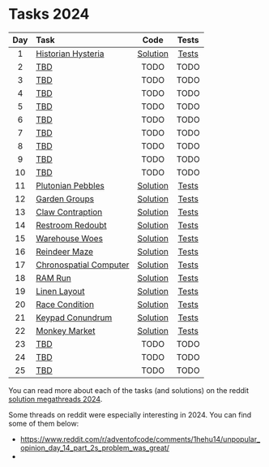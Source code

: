 # Tasks 2024

| Day | Task                                                           |                     Code                     |                                                    Tests                                                    |
|:---:|:---------------------------------------------------------------|:--------------------------------------------:|:-----------------------------------------------------------------------------------------------------------:|
|  1  | [Historian Hysteria](https://adventofcode.com/2024/day/1)      |   [Solution](day01/HistorianHysteria.java)   |   [Tests](../../../../../../test/java/com/example/adventofcode/year2024/day01/HistorianHysteriaTest.java)   |
|  2  | [TBD](https://adventofcode.com/2024/day/2)                     |                     TODO                     |                                                    TODO                                                     |
|  3  | [TBD](https://adventofcode.com/2024/day/3)                     |                     TODO                     |                                                    TODO                                                     |
|  4  | [TBD](https://adventofcode.com/2024/day/4)                     |                     TODO                     |                                                    TODO                                                     |
|  5  | [TBD](https://adventofcode.com/2024/day/5)                     |                     TODO                     |                                                    TODO                                                     |
|  6  | [TBD](https://adventofcode.com/2024/day/6)                     |                     TODO                     |                                                    TODO                                                     |
|  7  | [TBD](https://adventofcode.com/2024/day/7)                     |                     TODO                     |                                                    TODO                                                     |
|  8  | [TBD](https://adventofcode.com/2024/day/8)                     |                     TODO                     |                                                    TODO                                                     |
|  9  | [TBD](https://adventofcode.com/2024/day/9)                     |                     TODO                     |                                                    TODO                                                     |
| 10  | [TBD](https://adventofcode.com/2024/day/10)                    |                     TODO                     |                                                    TODO                                                     |
| 11  | [Plutonian Pebbles](https://adventofcode.com/2024/day/11)      |   [Solution](day11/PlutonianPebbles.java)    |   [Tests](../../../../../../test/java/com/example/adventofcode/year2024/day11/PlutonianPebblesTest.java)    |
| 12  | [Garden Groups](https://adventofcode.com/2024/day/12)          |     [Solution](day12/GardenGroups.java)      |     [Tests](../../../../../../test/java/com/example/adventofcode/year2024/day12/GardenGroupsTest.java)      |
| 13  | [Claw Contraption](https://adventofcode.com/2024/day/13)       |    [Solution](day13/ClawContraption.java)    |    [Tests](../../../../../../test/java/com/example/adventofcode/year2024/day13/ClawContraptionTest.java)    |
| 14  | [Restroom Redoubt](https://adventofcode.com/2024/day/14)       |    [Solution](day14/RestroomRedoubt.java)    |    [Tests](../../../../../../test/java/com/example/adventofcode/year2024/day14/RestroomRedoubtTest.java)    |
| 15  | [Warehouse Woes](https://adventofcode.com/2024/day/15)         |     [Solution](day15/WarehouseWoes.java)     |     [Tests](../../../../../../test/java/com/example/adventofcode/year2024/day15/WarehouseWoesTest.java)     |
| 16  | [Reindeer Maze](https://adventofcode.com/2024/day/16)          |     [Solution](day16/ReindeerMaze.java)      |     [Tests](../../../../../../test/java/com/example/adventofcode/year2024/day16/ReindeerMazeTest.java)      |
| 17  | [Chronospatial Computer](https://adventofcode.com/2024/day/17) | [Solution](day17/ChronospatialComputer.java) | [Tests](../../../../../../test/java/com/example/adventofcode/year2024/day17/ChronospatialComputerTest.java) |
| 18  | [RAM Run](https://adventofcode.com/2024/day/18)                |        [Solution](day18/RAMRun.java)         |        [Tests](../../../../../../test/java/com/example/adventofcode/year2024/day18/RAMRunTest.java)         |
| 19  | [Linen Layout](https://adventofcode.com/2024/day/19)           |      [Solution](day19/LinenLayout.java)      |      [Tests](../../../../../../test/java/com/example/adventofcode/year2024/day19/LinenLayoutTest.java)      |
| 20  | [Race Condition](https://adventofcode.com/2024/day/20)         |     [Solution](day20/RaceCondition.java)     |     [Tests](../../../../../../test/java/com/example/adventofcode/year2024/day20/RaceConditionTest.java)     |
| 21  | [Keypad Conundrum](https://adventofcode.com/2024/day/21)       |    [Solution](day21/KeypadConundrum.java)    |    [Tests](../../../../../../test/java/com/example/adventofcode/year2024/day21/KeypadConundrumTest.java)    |
| 22  | [Monkey Market](https://adventofcode.com/2024/day/22)          |     [Solution](day22/MonkeyMarket.java)      |     [Tests](../../../../../../test/java/com/example/adventofcode/year2024/day22/MonkeyMarketTest.java)      |
| 23  | [TBD](https://adventofcode.com/2024/day/23)                    |                     TODO                     |                                                    TODO                                                     |
| 24  | [TBD](https://adventofcode.com/2024/day/24)                    |                     TODO                     |                                                    TODO                                                     |
| 25  | [TBD](https://adventofcode.com/2024/day/25)                    |                     TODO                     |                                                    TODO                                                     |

You can read more about each of the tasks (and solutions) on the
reddit [solution megathreads 2024](https://www.reddit.com/r/adventofcode/wiki/archives/solution_megathreads/2024/).

Some threads on reddit were especially interesting in 2024. You can find some of them below:
* https://www.reddit.com/r/adventofcode/comments/1hehu14/unpopular_opinion_day_14_part_2s_problem_was_great/
* 
